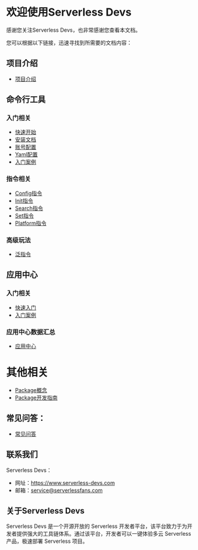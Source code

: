 # 欢迎使用Serverless Devs

感谢您关注Serverless Devs，也非常感谢您查看本文档。

您可以根据以下链接，迅速寻找到所需要的文档内容：

## 项目介绍

* [项目介绍](https://github.com/Serverless-Devs/docs/blob/master/Serverless-Devs/Serverless-Devs介绍.md)


## 命令行工具
### 入门相关

* [快速开始](https://github.com/Serverless-Devs/docs/blob/master/开发者工具/快速入门/快速开始.md)
* [安装文档](https://github.com/Serverless-Devs/docs/blob/master/开发者工具/快速入门/工具安装.md)
* [账号配置](https://github.com/Serverless-Devs/docs/blob/master/开发者工具/快速入门/密钥配置.md)
* [Yaml配置](https://github.com/Serverless-Devs/docs/blob/master/开发者工具/快速入门/Yaml格式规范.md)
* [入门案例](https://github.com/Serverless-Devs/docs/blob/master/开发者工具/快速入门/入门案例.md)

### 指令相关

* [Config指令](https://github.com/Serverless-Devs/docs/blob/master/开发者工具/指令相关/Config指令.md)
* [Init指令](https://github.com/Serverless-Devs/docs/blob/master/开发者工具/指令相关/Init指令.md)
* [Search指令](https://github.com/Serverless-Devs/docs/blob/master/开发者工具/指令相关/Search指令.md)
* [Set指令](https://github.com/Serverless-Devs/docs/blob/master/开发者工具/指令相关/Set指令.md)
* [Platform指令](https://github.com/Serverless-Devs/docs/blob/master/开发者工具/指令相关/Platform指令.md)

### 高级玩法
* [泛指令](https://github.com/Serverless-Devs/docs/blob/master/开发者工具/指令相关/泛指令.md)


## 应用中心


### 入门相关

* [快速入门](https://github.com/Serverless-Devs/docs/blob/master/应用中心/快速入门.md)
* [入门案例](https://github.com/Serverless-Devs/docs/blob/master/应用中心/入门案例.md)

### 应用中心数据汇总

* [应用中心](https://github.com/Serverless-Devs/docs/blob/master/应用中心/应用汇总.md)



# 其他相关
* [Package概念](https://github.com/Serverless-Devs/docs/blob/master/Serverless-Devs/Package概念区分.md)
* [Package开发指南](https://github.com/Serverless-Devs/docs/blob/master/Serverless-Devs/Package开发指南.md)

## 常见问答：

* [常见问答](https://github.com/Serverless-Devs/docs/blob/master/开发者工具/快速入门/faq.md)

## 联系我们

Serverless Devs：

- 网址：https://www.serverless-devs.com
- 邮箱：service@serverlessfans.com

## 关于Serverless Devs

Serverless Devs 是一个开源开放的 Serverless 开发者平台，该平台致力于为开发者提供强大的工具链体系。通过该平台，开发者可以一键体验多云 Serverless 产品，极速部署 Serverless 项目。